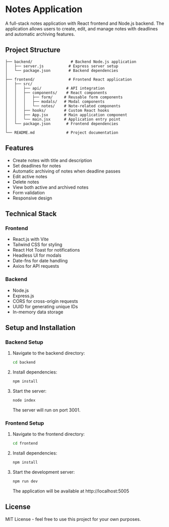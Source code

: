 # Notes Application

A full-stack notes application with React frontend and Node.js backend. The application allows users to create, edit, and manage notes with deadlines and automatic archiving features.

## Project Structure

```
├── backend/                 # Backend Node.js application
│   ├── server.js           # Express server setup
│   └── package.json        # Backend dependencies
│
├── frontend/               # Frontend React application
│   ├── src/
│   │   ├── api/           # API integration
│   │   ├── components/    # React components
│   │   │   ├── form/     # Reusable form components
│   │   │   ├── modals/   # Modal components
│   │   │   └── notes/    # Note-related components
│   │   ├── hooks/        # Custom React hooks
│   │   ├── App.jsx       # Main application component
│   │   └── main.jsx      # Application entry point
│   └── package.json       # Frontend dependencies
│
└── README.md              # Project documentation
```

## Features

- Create notes with title and description
- Set deadlines for notes
- Automatic archiving of notes when deadline passes
- Edit active notes
- Delete notes
- View both active and archived notes
- Form validation
- Responsive design

## Technical Stack

### Frontend
- React.js with Vite
- Tailwind CSS for styling
- React Hot Toast for notifications
- Headless UI for modals
- Date-fns for date handling
- Axios for API requests

### Backend
- Node.js
- Express.js
- CORS for cross-origin requests
- UUID for generating unique IDs
- In-memory data storage

## Setup and Installation

### Backend Setup
1. Navigate to the backend directory:
   ```bash
   cd backend
   ```

2. Install dependencies:
   ```bash
   npm install
   ```

3. Start the server:
   ```bash
   node index
   ```
   The server will run on port 3001.

### Frontend Setup
1. Navigate to the frontend directory:
   ```bash
   cd frontend
   ```

2. Install dependencies:
   ```bash
   npm install
   ```

3. Start the development server:
   ```bash
   npm run dev
   ```
   The application will be available at http://localhost:5005


## License

MIT License - feel free to use this project for your own purposes.